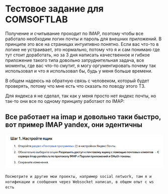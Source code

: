 Тестовое задание для COMSOFTLAB
================================
Получение и считывание проходит по IMAP, поэтому чтобы все работало необходим логин почты и пароль для внешних приложений. В принципе это все на страницах интуитивно понятно. Если вас что-то в логике не устраивает, это нормально, потому что я и сам понимаю где тут стоит доработать, но за 3 дня написать качественное и гибкое приложение такого типа довольно затруднительная задача, все моменты, где вас что-то смутит, я могу оргументировать почему так использовал и что я использовал бы, будь у меня больше времени.

В общем надеюсь на обратную связь с человеком, который будет проверять, потому что мне есть что сказать по поводу этого ТЗ.

Для яндекса я не сделал, так как у меня просто нет яндекс почты, но так-то они все по одному принципу работают по IMAP:

Все работает на imap и довольно таки быстро, вот пример IMAP yandex, они эдентичны
--------------------
![IMAP_YANDEX](https://github.com/ilyaDyb/test_task_coms/blob/main/image.png)

`Посмотрите и другие мои проекты, например social network, там я и нотификации и сообщения через Websocket написал, в общем опыт с ws есть`
